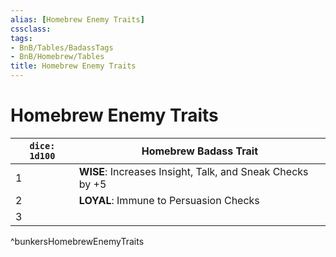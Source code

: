 ```yaml
---
alias: [Homebrew Enemy Traits]
cssclass: 
tags:
- BnB/Tables/BadassTags
- BnB/Homebrew/Tables
title: Homebrew Enemy Traits
---
```


# Homebrew Enemy Traits
| `dice: 1d100` | **Homebrew Badass Trait**                                 |
| ------------- | --------------------------------------------------------- |
| 1             | **WISE**: Increases Insight, Talk, and Sneak Checks by +5 |
| 2             | **LOYAL**: Immune to Persuasion Checks                    |
| 3             |                                                           |

^bunkersHomebrewEnemyTraits
